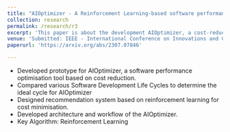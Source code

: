 ```yaml
---
title: "AIOptimizer - A Reinforcement Learning-based software performance optimisation prototype for cost minimisation"
collection: research
permalink: /research/r3
excerpt: 'This paper is about the development AIOptimizer, a cost-reduction software performance tool, with a reinforcement learning-based recommendation system. Additionally, I evaluated Software Development Life Cycles and designed the system's architecture, emphasizing the key algorithm of reinforcement learning.'
venue: 'Submitted: IEEE - International Conference on Innovations and Challenges in Emerging Technologies 2024 [under review] '
paperurl: 'https://arxiv.org/abs/2307.07846'

---
```

- Developed prototype for AIOptimizer, a software performance optimisation tool based on cost reduction.
- Compared various Software Development Life Cycles to determine the ideal cycle for
AIOptimizer
- Designed recommendation system based on reinforcement learning for cost minimisation.
- Developed architecture and workflow of the AIOptimizer.
- Key Algorithm: Reinforcement Learning


